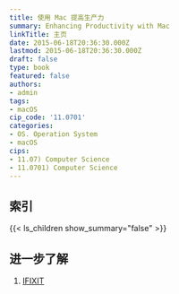 ```yaml
---
title: 使用 Mac 提高生产力
summary: Enhancing Productivity with Mac
linkTitle: 主页
date: 2015-06-18T20:36:30.000Z
lastmod: 2015-06-18T20:36:30.000Z
draft: false
type: book
featured: false
authors:
- admin
tags:
- macOS
cip_code: '11.0701'
categories:
- OS. Operation System
- macOS
cips:
- 11.07) Computer Science
- 11.0701) Computer Science
---
```


## 索引

{{< ls_children show_summary="false" >}}


## 进一步了解

1. [IFIXIT](https://www.ifixit.com)
